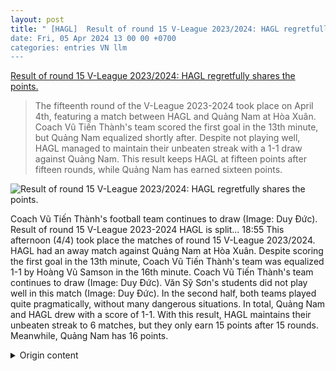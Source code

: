 ```yaml
---
layout: post
title: " [HAGL]  Result of round 15 V-League 2023/2024: HAGL regretfully shares the points.
date: Fri, 05 Apr 2024 13 00 00 +0700
categories: entries VN llm
---
```

[ Result of round 15 V-League 2023/2024: HAGL regretfully shares the points.](https://vov.vn/the-thao/ket-qua-vong-15-v-league-20232024-hagl-bi-chia-diem-dang-tiec-post1086960.vov)

> The fifteenth round of the V-League 2023-2024 took place on April 4th, featuring a match between HAGL and Quảng Nam at Hòa Xuân. Coach Vũ Tiến Thành's team scored the first goal in the 13th minute, but Quảng Nam equalized shortly after. Despite not playing well, HAGL managed to maintain their unbeaten streak with a 1-1 draw against Quảng Nam. This result keeps HAGL at fifteen points after fifteen rounds, while Quảng Nam has earned sixteen points.

![ Result of round 15 V-League 2023/2024: HAGL regretfully shares the points.](https://vov-media.emitech.vn/sites/default/files/styles/og_image/public/2024-04/z5316032085777_376cc0f8139426a720c6a8408536f546.jpg?v=1712356258)

 Coach Vũ Tiến Thành's football team continues to draw (Image: Duy Đức). Result of round 15 V-League 2023-2024 HAGL is split...
18:55
This afternoon (4/4) took place the matches of round 15 V-League 2023/2024. HAGL had an away match against Quảng Nam at Hòa Xuân. Despite scoring the first goal in the 13th minute, Coach Vũ Tiến Thành's team was equalized 1-1 by Hoàng Vũ Samson in the 16th minute.
Coach Vũ Tiến Thành's team continues to draw (Image: Duy Đức).
Văn Sỹ Sơn's students did not play well in this match (Image: Duy Đức).
In the second half, both teams played quite pragmatically, without many dangerous situations. In total, Quảng Nam and HAGL drew with a score of 1-1. With this result, HAGL maintains their unbeaten streak to 6 matches, but they only earn 15 points after 15 rounds. Meanwhile, Quảng Nam has 16 points.

<details>
  <summary>Origin content</summary>
  ---
layout: post
title: " [HAGL] Kết quả vòng 15 V-League 2023/2024: HAGL bị chia điểm đáng tiếc"
date: Fri, 05 Apr 2024 13:00:00 +0700
categories: entries VN
---
[Kết quả vòng 15 V-League 2023/2024: HAGL bị chia điểm đáng tiếc](https://vov.vn/the-thao/ket-qua-vong-15-v-league-20232024-hagl-bi-chia-diem-dang-tiec-post1086960.vov)

![Kết quả vòng 15 V-League 2023/2024: HAGL bị chia điểm đáng tiếc](https://vov-media.emitech.vn/sites/default/files/styles/og_image/public/2024-04/z5316032085777_376cc0f8139426a720c6a8408536f546.jpg?v=1712356258)

Đội bóng của HLV Vũ Tiến Thành tiếp tục hòa (Ảnh: Duy Đức). ket qua vong 15 v-league 2023 2024 hagl bi chia ...

18:55

Chiều nay (4/4) đã diễn ra các trận đấu của vòng 15 V-League 2023/2024. HAGL có chuyến làm khách trước Quảng Nam ở Hòa Xuân. Mặc dù có bàn mở tỉ số ở phút 13, nhưng sau đó đội bóng của HLV Vũ Tiến Thành bị Hoàng Vũ Samson gỡ hòa 1-1 ở phút 16.

Đội bóng của HLV Vũ Tiến Thành tiếp tục hòa (Ảnh: Duy Đức).

Các học trò của HLV Văn Sỹ Sơn chơi không tốt ở trận đấu này (Ảnh: Duy Đức).

Trong hiệp 2, hai đội chơi khá thực dụng, không có nhiều tình huống bóng nguy hiểm. Chung cuộc, Quảng Nam với HAGL hòa nhau với tỉ số 1-1. Với kết quả này, HAGL duy trì chuỗi trận bất bại lên con số 6, nhưng họ mới có được 15 điểm sau 15 vòng đấu. Trong khi đó, Quảng Nam có 16 điểm.


</details>
